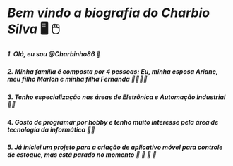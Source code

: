 #  **_Bem vindo a biografia do Charbio Silva_** :desktop_computer: :computer_mouse:



#####  1. Olá, eu sou @Charbinho86 :man:

#####  2. Minha família é composta por 4 pessoas: Eu, minha esposa Ariane, meu filho Marlon e minha filha Fernanda :family_man_woman_girl_boy:  

#####  3. Tenho especialização nas áreas de Eletrônica e Automação Industrial :man_student:

#####  4. Gosto de programar por hobby e tenho muito interesse pela área de tecnologia da informática :man_technologist:

#####  5. Já iniciei um projeto para a criação de aplicativo móvel para controle de estoque, mas está parado no momento :call_me_hand: :clap: :clap: :clap:

 
